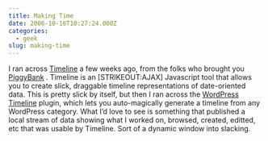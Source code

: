 ```yaml
---
title: Making Time
date: 2006-10-16T10:27:24.000Z
categories:
  - geek
slug: making-time
---
```

I ran across [Timeline][1]  a few weeks ago, from the folks who brought you [PiggyBank][2] . Timeline is an [<span class="caps">STRIKEOUT</span>:<span class="caps">AJAX</span>] Javascript tool that allows you to create slick, draggable timeline representations of date-oriented data. This is pretty slick by itself, but then I ran across the [WordPress Timeline][3]  plugin, which lets you auto-magically generate a timeline from any WordPress category. What I’d love to see is something that published a local stream of data showing what I worked on, browsed, created, editted, etc that was usable by Timeline. Sort of a dynamic window into slacking.



 [1]: http://simile.mit.edu/timeline/
 [2]: http://simile.mit.edu/piggy-bank/
 [3]: http://www.freshlabs.de/journal/archives/2006/10/wordpress-plugin-simile-timeline/
